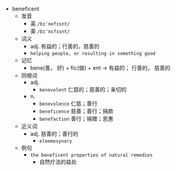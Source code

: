 - beneficent
  - 发音
    - 英 `/bɪ'nefɪsnt/`
    - 美 `/bɪ'nɛfɪsnt/`
  - 词义
    - adj. 有益的；行善的，慈善的
    - `helping people, or resulting in something good`
  - 记忆
    - bene(善， 好) + fic(做) + ent → 有益的； 行善的， 慈善的
  - 同根词
    - adj.
      - `benevolent` 仁慈的；慈善的；亲切的
    - n.
      - `benevolence` 仁慈；善行
      - `beneficence` 慈善；善行；捐款
      - `benefaction` 善行；捐赠；恩惠
  - 近义词
    - adj. 慈善的；善行的
      - `eleemosynary`
  - 例句
    - `the beneficent properties of natural remedies`
      - 自然疗法的益处

